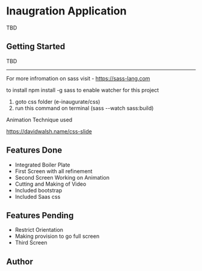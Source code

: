 # Inaugration Application

TBD

## Getting Started

TBD

---

For more infromation on sass
visit - https://sass-lang.com

to install npm install -g sass
to enable watcher for this project
1. goto css folder (e-inaugurate/css)
2. run this command on terminal (sass --watch sass:build)

Animation Technique used

https://davidwalsh.name/css-slide

## Features Done

- Integrated Boiler Plate
- First Screen with all refinement
- Second Screen Working on Animation
- Cutting and Making of Video
- Included bootstrap
- Included Saas css

## Features Pending
- Restrict Orientation
- Making provision to go full screen
- Third Screen

## Author

